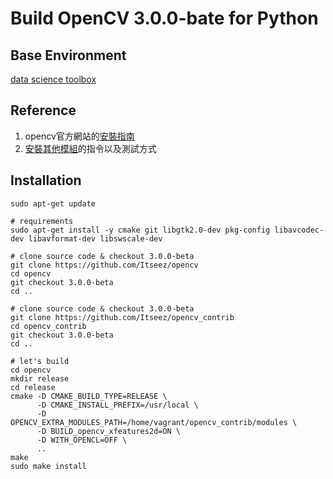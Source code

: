 # Build OpenCV 3.0.0-bate for Python

## Base Environment

[data science toolbox](http://datasciencetoolbox.org/)

## Reference

1. opencv官方網站的[安裝指南](http://docs.opencv.org/doc/tutorials/introduction/linux_install/linux_install.html)
2. [安裝其他模組](http://stackoverflow.com/questions/26059134/adding-modules-from-opencv-contrib-to-opencv)的指令以及測試方式

## Installation

``` shell
sudo apt-get update

# requirements
sudo apt-get install -y cmake git libgtk2.0-dev pkg-config libavcodec-dev libavformat-dev libswscale-dev

# clone source code & checkout 3.0.0-beta
git clone https://github.com/Itseez/opencv
cd opencv
git checkout 3.0.0-beta
cd ..

# clone source code & checkout 3.0.0-beta
git clone https://github.com/Itseez/opencv_contrib
cd opencv_contrib
git checkout 3.0.0-beta
cd ..

# let's build
cd opencv
mkdir release
cd release
cmake -D CMAKE_BUILD_TYPE=RELEASE \
      -D CMAKE_INSTALL_PREFIX=/usr/local \
      -D OPENCV_EXTRA_MODULES_PATH=/home/vagrant/opencv_contrib/modules \
      -D BUILD_opencv_xfeatures2d=ON \
      -D WITH_OPENCL=OFF \
      ..  
make
sudo make install
```

